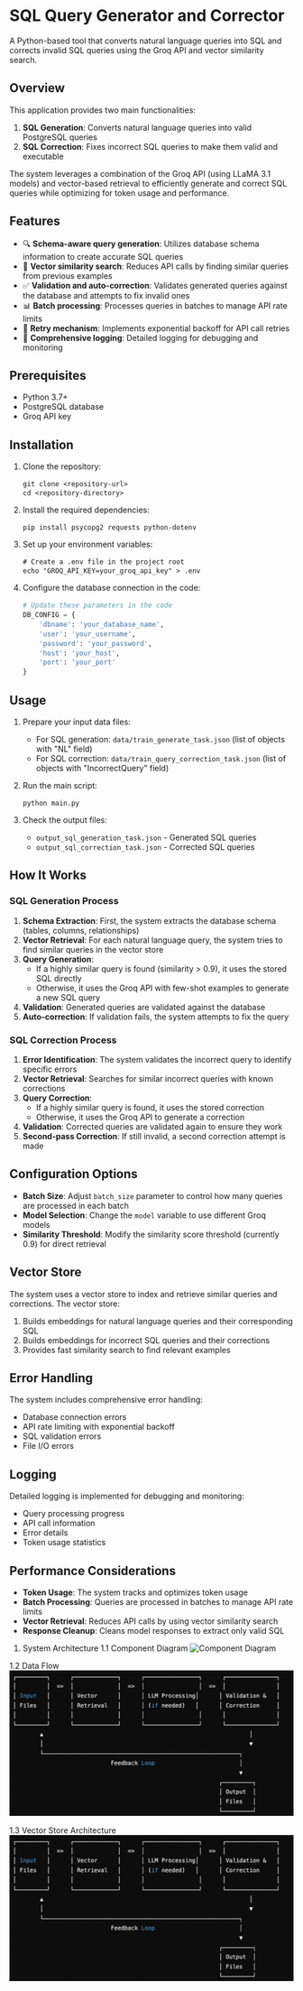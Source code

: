 # SQL Query Generator and Corrector

A Python-based tool that converts natural language queries into SQL and corrects invalid SQL queries using the Groq API and vector similarity search.

## Overview

This application provides two main functionalities:
1. **SQL Generation**: Converts natural language queries into valid PostgreSQL queries
2. **SQL Correction**: Fixes incorrect SQL queries to make them valid and executable

The system leverages a combination of the Groq API (using LLaMA 3.1 models) and vector-based retrieval to efficiently generate and correct SQL queries while optimizing for token usage and performance.

## Features

- 🔍 **Schema-aware query generation**: Utilizes database schema information to create accurate SQL queries
- 🔄 **Vector similarity search**: Reduces API calls by finding similar queries from previous examples
- ✅ **Validation and auto-correction**: Validates generated queries against the database and attempts to fix invalid ones
- 📊 **Batch processing**: Processes queries in batches to manage API rate limits
- 🔁 **Retry mechanism**: Implements exponential backoff for API call retries
- 📝 **Comprehensive logging**: Detailed logging for debugging and monitoring

## Prerequisites

- Python 3.7+
- PostgreSQL database
- Groq API key

## Installation

1. Clone the repository:
   ```
   git clone <repository-url>
   cd <repository-directory>
   ```

2. Install the required dependencies:
   ```
   pip install psycopg2 requests python-dotenv
   ```

3. Set up your environment variables:
   ```
   # Create a .env file in the project root
   echo "GROQ_API_KEY=your_groq_api_key" > .env
   ```

4. Configure the database connection in the code:
   ```python
   # Update these parameters in the code
   DB_CONFIG = {
       'dbname': 'your_database_name',
       'user': 'your_username',
       'password': 'your_password',
       'host': 'your_host',
       'port': 'your_port'
   }
   ```

## Usage

1. Prepare your input data files:
   - For SQL generation: `data/train_generate_task.json` (list of objects with "NL" field)
   - For SQL correction: `data/train_query_correction_task.json` (list of objects with "IncorrectQuery" field)

2. Run the main script:
   ```
   python main.py
   ```

3. Check the output files:
   - `output_sql_generation_task.json` - Generated SQL queries
   - `output_sql_correction_task.json` - Corrected SQL queries

## How It Works

### SQL Generation Process

1. **Schema Extraction**: First, the system extracts the database schema (tables, columns, relationships)
2. **Vector Retrieval**: For each natural language query, the system tries to find similar queries in the vector store
3. **Query Generation**: 
   - If a highly similar query is found (similarity > 0.9), it uses the stored SQL directly
   - Otherwise, it uses the Groq API with few-shot examples to generate a new SQL query
4. **Validation**: Generated queries are validated against the database
5. **Auto-correction**: If validation fails, the system attempts to fix the query

### SQL Correction Process

1. **Error Identification**: The system validates the incorrect query to identify specific errors
2. **Vector Retrieval**: Searches for similar incorrect queries with known corrections
3. **Query Correction**: 
   - If a highly similar query is found, it uses the stored correction
   - Otherwise, it uses the Groq API to generate a correction
4. **Validation**: Corrected queries are validated again to ensure they work
5. **Second-pass Correction**: If still invalid, a second correction attempt is made

## Configuration Options

- **Batch Size**: Adjust `batch_size` parameter to control how many queries are processed in each batch
- **Model Selection**: Change the `model` variable to use different Groq models
- **Similarity Threshold**: Modify the similarity score threshold (currently 0.9) for direct retrieval

## Vector Store

The system uses a vector store to index and retrieve similar queries and corrections. The vector store:

1. Builds embeddings for natural language queries and their corresponding SQL
2. Builds embeddings for incorrect SQL queries and their corrections
3. Provides fast similarity search to find relevant examples

## Error Handling

The system includes comprehensive error handling:
- Database connection errors
- API rate limiting with exponential backoff
- SQL validation errors
- File I/O errors

## Logging

Detailed logging is implemented for debugging and monitoring:
- Query processing progress
- API call information
- Error details
- Token usage statistics

## Performance Considerations

- **Token Usage**: The system tracks and optimizes token usage
- **Batch Processing**: Queries are processed in batches to manage API rate limits
- **Vector Retrieval**: Reduces API calls by using vector similarity search
- **Response Cleanup**: Cleans model responses to extract only valid SQL

1. System Architecture
1.1 Component Diagram
![Component Diagram](assets/component_diagram.png)

1.2 Data Flow
![Data Flow](assets/data_flow.png)

1.3 Vector Store Architecture 
![Vector Store](assets/vector_store.png)
